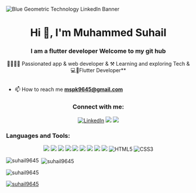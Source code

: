 
![Blue Geometric Technology LinkedIn Banner](https://github.com/suhail9645/suhail9645/assets/122213309/452db2d0-4016-426e-83f2-6dd714cab5f1)

<h1 align="center">Hi 👋, I'm Muhammed Suhail</h1>
<h3 align="center">I am a flutter developer Welcome to my git hub</h3>
<p align="center">
📱🧑🏻‍💻 Passionated app & web developer & 
⚒️ Learning and exploring Tech & 
💻📱Flutter Developer**
 </p>

<p align="left"> <a href="https://twitter.com/" target="blank"><img src="https://img.shields.io/twitter/follow/?logo=twitter&style=for-the-badge" alt="" /></a> </p>

- 📫 How to reach me **mspk9645@gmail.com**

<h3 align="center">Connect with me:</h3>
<p align="center">
<a href="https://www.linkedin.com/in/muhammad-suhail-158724262/" target="_blank"><img alt="LinkedIn" src="https://img.shields.io/badge/-LinkedIn-blue?style=for-the-badge&logo=Linkedin&logoColor=white"/></a>
 <a href="https://www.instagram.com/suhail_p_k_1/" target="_blank"><img src="https://img.shields.io/badge/Instagram%20-%23E4405F.svg?&style=for-the-badge&logo=Instagram&logoColor=white"/></a>
<a href="https://leetcode.com/suhail9645/" target="_blank"><img src="https://img.shields.io/badge/LeetCode-000000?style=for-the-badge&logo=LeetCode&logoColor=#d16c06"/></a>

</p>





<h3 align="left">Languages and Tools:</h3>
<p align="center">
 <img src="https://img.shields.io/badge/Flutter%20-%2302569B.svg?&style=for-the-badge&logo=Flutter&logoColor=white" />
  <img src="https://img.shields.io/badge/dart-%230175C2.svg?&style=for-the-badge&logo=dart&logoColor=white"/>
  <img src="https://img.shields.io/badge/firebase%20-%23039BE5.svg?&style=for-the-badge&logo=firebase"/>
  <img src="https://img.shields.io/badge/git%20-%23F05033.svg?&style=for-the-badge&logo=git&logoColor=white"/>
  <img src="https://img.shields.io/badge/github%20-%23121011.svg?&style=for-the-badge&logo=github&logoColor=white"/>
  <img src="https://img.shields.io/badge/java-%23ED8B00.svg?&style=for-the-badge&logo=java&logoColor=white"/>
  <img src="https://img.shields.io/badge/kotlin-%230095D5.svg?&style=for-the-badge&logo=kotlin&logoColor=white"/>
  	<img src="https://img.shields.io/badge/c%20-%2300599C.svg?&style=for-the-badge&logo=c&logoColor=white"/>
  	<img src="https://img.shields.io/badge/figma%20-%23F24E1E.svg?&style=for-the-badge&logo=figma&logoColor=white"/>
<img alt="HTML5" src="https://img.shields.io/badge/html5-%23E34F26.svg?&style=for-the-badge&logo=html5&logoColor=white"/>
<img alt="CSS3" src="https://img.shields.io/badge/css3-%231572B6.svg?&style=for-the-badge&logo=css3&logoColor=white"/>
</p>

<p><img align="left" src="https://github-readme-stats.vercel.app/api/top-langs?username=suhail9645&show_icons=true&locale=en&layout=compact" alt="suhail9645" /></p>

<p>&nbsp;<img align="center" src="https://github-readme-stats.vercel.app/api?username=suhail9645&show_icons=true&locale=en" alt="suhail9645" /></p>

<p><img align="center" src="https://github-readme-streak-stats.herokuapp.com/?user=suhail9645&" alt="suhail9645" /></p>
<p align="left"> <a href="https://github.com/ryo-ma/github-profile-trophy"><img src="https://github-profile-trophy.vercel.app/?username=suhail9645" alt="suhail9645" /></a> </p>

